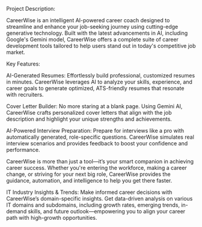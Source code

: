 Project Description:

CareerWise is an intelligent AI-powered career coach designed to streamline and enhance your job-seeking journey using cutting-edge generative technology. Built with the latest advancements in AI, including Google's Gemini model, CareerWise offers a complete suite of career development tools tailored to help users stand out in today's competitive job market.

Key Features:

AI-Generated Resumes: Effortlessly build professional, customized resumes in minutes. CareerWise leverages AI to analyze your skills, experience, and career goals to generate optimized, ATS-friendly resumes that resonate with recruiters.

Cover Letter Builder: No more staring at a blank page. Using Gemini AI, CareerWise crafts personalized cover letters that align with the job description and highlight your unique strengths and achievements.

AI-Powered Interview Preparation: Prepare for interviews like a pro with automatically generated, role-specific questions. CareerWise simulates real interview scenarios and provides feedback to boost your confidence and performance.

CareerWise is more than just a tool—it’s your smart companion in achieving career success. Whether you're entering the workforce, making a career change, or striving for your next big role, CareerWise provides the guidance, automation, and intelligence to help you get there faster.

IT Industry Insights & Trends: Make informed career decisions with CareerWise’s domain-specific insights. Get data-driven analysis on various IT domains and subdomains, including growth rates, emerging trends, in-demand skills, and future outlook—empowering you to align your career path with high-growth opportunities.
